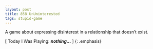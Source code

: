 ```yaml
---
layout: post
title: 858 UnUninterested
tags: stupid-game
---
```

A game about expressing disinterest in a relationship that doesn’t exist.

[ Today I Was Playing: ***nothing...*** ]
{: .emphasis}

